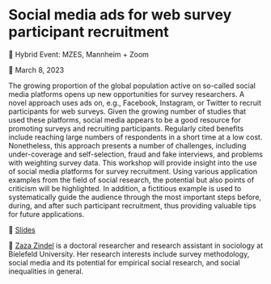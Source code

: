 # Social media ads for web survey participant recruitment

📍 Hybrid Event: MZES, Mannheim + Zoom

📆 March 8, 2023

The growing proportion of the global population active on so-called social media platforms opens up new opportunities for survey researchers. A novel approach uses ads on, e.g., Facebook, Instagram, or Twitter to recruit participants for web surveys. Given the growing number of studies that used these platforms, social media appears to be a good resource for promoting surveys and recruiting participants. Regularly cited benefits include reaching large numbers of respondents in a short time at a low cost. Nonetheless, this approach presents a number of challenges, including under-coverage and self-selection, fraud and fake interviews, and problems with weighting survey data.
This workshop will provide insight into the use of social media platforms for survey recruitment. Using various application examples from the field of social research, the potential but also points of criticism will be highlighted. In addition, a fictitious example is used to systematically guide the audience through the most important steps before, during, and after such participant recruitment, thus providing valuable tips for future applications.

📝 [Slides](https://github.com/SocialScienceDataLab/social-media-ads-survey/blob/main/social-media-ads-survey.pdf)

👤 [Zaza Zindel](https://twitter.com/zazazindel) is a doctoral researcher and research assistant in sociology at Bielefeld University. Her research interests include survey methodology, social media and its potential for empirical social research, and social inequalities in general.


